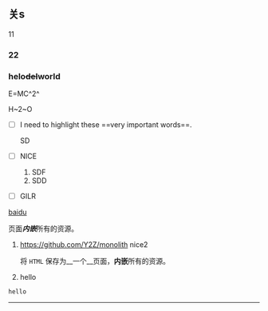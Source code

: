 ## 关s

11

### 22





### helo~~del~~world

E=MC^2^

H~2~O

* [ ] I need to highlight these ==very important words==.

  SD

* [ ] NICE

  1. SDF
  2. SDD

* [ ] GILR


[baidu](https://baidu.com)

页面***内嵌***所有的资源。

1. https://github.com/Y2Z/monolith
    nice2

    将 `HTML` 保存为__一个__页面，**内嵌**所有的资源。

2. hello

```
hello
```

---